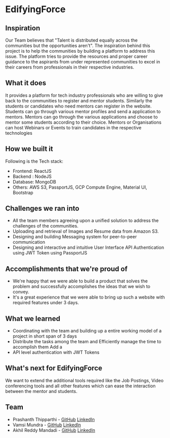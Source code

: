 
# EdifyingForce
## Inspiration
Our Team believes that "Talent is distributed equally across the communities but the opportunities aren't". The inspiration behind this project is to help the communities by building a platform to address this issue. The platform tries to provide the resources and proper career guidance to the aspirants from under represented communities to excel in their careers from professionals in their respective industries.

## What it does

 It provides a platform for tech industry professionals who are willing to give back to the communities to register and mentor students. 
 Similarly the students or candidates who need mentors can register in the website.
 Students can go through various mentor profiles and send a application to mentors. 
 Mentors can go through the various applications and choose to mentor some students according to their choice.
 Mentors or Organisations can host Webinars or Events to train candidates in the respective technologies


## How we built it
 Following is the Tech stack:  
 - Frontend: ReactJS     
 - Backend : NodeJS    
 - Database: MongoDB  
 - Others: AWS S3, PassportJS, GCP Compute Engine, Material UI, Bootstrap
## Challenges we ran into
 - All the team members agreeing upon a unified solution to address the challenges of the communities.
 -   Uploading and retrieval of Images and Resume data from Amazon S3.
 - Designing and building Messaging system for peer-to-peer communication
 -  Designing and interactive and intuitive User Interface  API Authentication using JWT Token using PassportJS

## Accomplishments that we're proud of

 - We're happy that we were able to build a product that solves the
   problem and successfully accomplishes the ideas that we wish to
   convey. 
  - It's a great experience that we were able to bring up such a
   website with required features under 3 days.

## What we learned
 - Coordinating with the team and building up a entire working model of a project in short span of 3 days
 - Distribute the tasks among the team and Efficiently manage the time to accomplish them  Add a
-  API level authentication with JWT Tokens

## What's next for EdifyingForce
We want to extend the additional tools required like the Job Postings, Video conferencing tools and all other features which can ease the interaction between the mentor and students.
## Team
 - Prashanth Thipparthi - [GitHub](https://github.com/prashanth-thipparthi) [LinkedIn](https://www.linkedin.com/in/prashanth-thipparthi/)
 - Vamsi Mundra - [GitHub](https://github.com/Vamsi-Mundra) [LinkedIn](https://www.linkedin.com/in/vamsimundra/)
 - Akhil Reddy Mandadi - [GitHub](https://github.com/akhilmandadi)  [LinkedIn](https://www.linkedin.com/in/akhilreddymandadi/)
